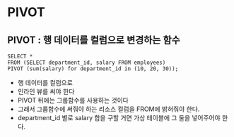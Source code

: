 # PIVOT

## PIVOT : 행 데이터를 컬럼으로 변경하는 함수 

```text
SELECT * 
FROM (SELECT department_id, salary FROM employees) 
PIVOT (sum(salary) for department_id in (10, 20, 30));
```

* 행 데이터를 컬럼으로
* 인라인 뷰를 써야 한다
* PIVOT 뒤에는 그룹함수를 사용하는 것이다
* 그래서 그룹함수에 써줘야 하는 리소스 컬럼을 FROM에 밝혀줘야 한다.
* department\_id 별로 salary 합을 구할 거면 가상 테이블에 그 둘을 넣어주어야 한다.

